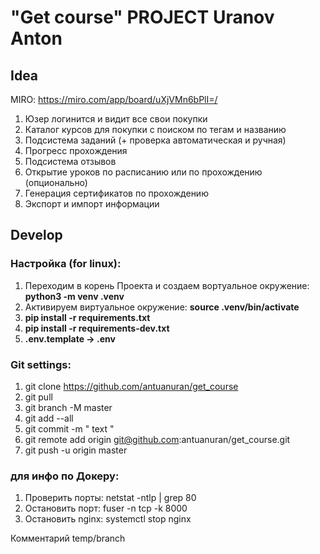 # "Get course" PROJECT Uranov Anton

## Idea
MIRO: https://miro.com/app/board/uXjVMn6bPlI=/

1. Юзер логинится и видит все свои покупки
2. Каталог курсов для покупки с поиском по тегам и названию
3. Подсистема заданий (+ проверка автоматическая и ручная)
4. Прогресс прохождения
5. Подсистема отзывов
6. Открытие уроков по расписанию или по прохождению (опционально)
7. Генерация сертификатов по прохождению
8. Экспорт и импорт информации

## Develop

### Настройка (for linux):
1. Переходим в корень Проекта и создаем вортуальное окружение: **python3 -m venv .venv**
2. Активируем виртуальное окружение: **source .venv/bin/activate**
3. **pip install -r requirements.txt**
4. **pip install -r requirements-dev.txt**
5. **.env.template -> .env**


### Git settings:
1. git clone https://github.com/antuanuran/get_course
2. git pull
3. git branch -M master
4. git add --all
5. git commit -m " text "
6. git remote add origin git@github.com:antuanuran/get_course.git
7. git push -u origin master

### для инфо по Докеру:
1. Проверить порты:  netstat -ntlp | grep 80
2. Остановить порт:  fuser -n tcp -k 8000
3. Остановить nginx: systemctl stop nginx

Комментарий temp/branch
